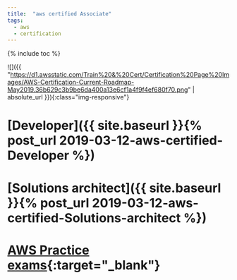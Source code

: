 ```yaml
---
title:  "aws certified Associate"
tags:
  - aws
  - certification
---
```

{% include toc %}

![]({{ "https://d1.awsstatic.com/Train%20&%20Cert/Certification%20Page%20Images/AWS-Certification-Current-Roadmap-May2019.36b629c3b9be6da400a13e6cf1a4f9f4ef680f70.png" | absolute_url }}){:class="img-responsive"}

# [Developer]({{ site.baseurl }}{% post_url 2019-03-12-aws-certified-Developer %})

# [Solutions architect]({{ site.baseurl }}{% post_url 2019-03-12-aws-certified-Solutions-architect %})

# [AWS Practice exams](https://www.certmetrics.com/amazon/candidate/psi_sso_amazon.aspx?redir=yes){:target="_blank"}
